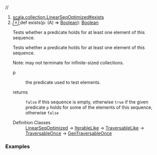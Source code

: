 //
<ol>
<li><a href="https://www.scala-lang.org/api/2.12.3/scala/collection/immutable/List.html#exists(p:A=>Boolean):Boolean">scala.collection.LinearSeqOptimized#exists</a></li>
<li name="scala.collection.LinearSeqOptimized#exists" visbl="pub" class="indented0 " data-isabs="false" fullcomment="yes" group="Ungrouped"> <a id="exists(p:A=>Boolean):Boolean"></a><a id="exists((A)⇒Boolean):Boolean"></a> <span class="permalink"> <a href="../../../scala/collection/immutable/List.html#exists(p:A=>Boolean):Boolean" title="Permalink"> <i class="material-icons"></i> </a> </span> <span class="modifier_kind"> <span class="modifier"></span> <span class="kind">def</span> </span> <span class="symbol"> <span class="name">exists</span><span class="params">(<span name="p">p: (<span class="extype" name="scala.collection.immutable.List.A">A</span>) ⇒ <a href="../../Boolean.html" class="extype" name="scala.Boolean">Boolean</a></span>)</span><span class="result">: <a href="../../Boolean.html" class="extype" name="scala.Boolean">Boolean</a></span> </span> <p class="shortcomment cmt">Tests whether a predicate holds for at least one element of this sequence.</p>
 <div class="fullcomment">
  <div class="comment cmt">
   <p>Tests whether a predicate holds for at least one element of this sequence.</p>
   <p> Note: may not terminate for infinite-sized collections. </p>
  </div>
  <dl class="paramcmts block">
   <dt class="param">
    p
   </dt>
   <dd class="cmt">
    <p>the predicate used to test elements.</p>
   </dd>
   <dt>
    returns
   </dt>
   <dd class="cmt">
    <p><code>false</code> if this sequence is empty, otherwise <code>true</code> if the given predicate <code>p</code> holds for some of the elements of this sequence, otherwise <code>false</code></p>
   </dd>
  </dl>
  <dl class="attributes block"> 
   <dt>
    Definition Classes
   </dt>
   <dd>
    <a href="../LinearSeqOptimized.html" class="extype" name="scala.collection.LinearSeqOptimized">LinearSeqOptimized</a> → 
    <a href="../IterableLike.html" class="extype" name="scala.collection.IterableLike">IterableLike</a> → 
    <a href="../TraversableLike.html" class="extype" name="scala.collection.TraversableLike">TraversableLike</a> → 
    <a href="../TraversableOnce.html" class="extype" name="scala.collection.TraversableOnce">TraversableOnce</a> → 
    <a href="../GenTraversableOnce.html" class="extype" name="scala.collection.GenTraversableOnce">GenTraversableOnce</a>
   </dd>
  </dl>
 </div> </li>
        </ol>


### Examples




